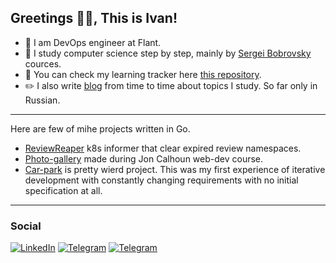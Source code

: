 ##  Greetings :metal::blush:, This is Ivan!

- :penguin: I am DevOps engineer at Flant. 
- :mag_right: I study computer science step by step, mainly by [Sergei Bobrovsky](https://vk.com/lambda_brain) cources.
- :rocket: You can check my learning tracker here [this repository](https://github.com/NaNameUz3r/My-Learning-Tracker).
- :pencil2: I also write [blog](https://wannahack.in/) from time to time about topics I study. So far only in Russian. 

---

Here are few of mihe projects written in Go.
- [ReviewReaper](https://github.com/NaNameUz3r/ReviewReaper) k8s informer that clear expired review namespaces.
- [Photo-gallery](https://github.com/NaNameUz3r/photo-gallery) made during Jon Calhoun web-dev course.
- [Car-park](https://github.com/NaNameUz3r/car-park) is pretty wierd project. This was my first experience of iterative development with constantly changing requirements with no initial specification at all. 

---
### Social

[![LinkedIn](https://img.shields.io/badge/LinkedIn-0077B5?style=for-the-badge&logo=linkedin&logoColor=white)](https://www.linkedin.com/in/ivan-zakutnii-a43851203/)
[![Telegram](https://img.shields.io/badge/Telegram-2CA5E0?style=for-the-badge&logo=telegram&logoColor=white)](https://t.me/formless_space)
[![Telegram](https://img.shields.io/badge/Gmail-D14836?style=for-the-badge&logo=gmail&logoColor=white)](mailto:zakutnii.ivan@gmail.com)

